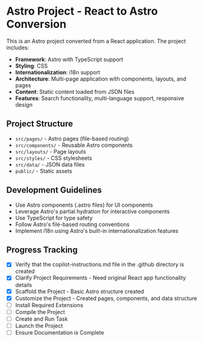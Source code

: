 <!-- Use this file to provide workspace-specific custom instructions to Copilot. For more details, visit https://code.visualstudio.com/docs/copilot/copilot-customization#_use-a-githubcopilotinstructionsmd-file -->

# Astro Project - React to Astro Conversion

This is an Astro project converted from a React application. The project includes:

- **Framework**: Astro with TypeScript support
- **Styling**: CSS
- **Internationalization**: i18n support
- **Architecture**: Multi-page application with components, layouts, and pages
- **Content**: Static content loaded from JSON files
- **Features**: Search functionality, multi-language support, responsive design

## Project Structure
- `src/pages/` - Astro pages (file-based routing)
- `src/components/` - Reusable Astro components
- `src/layouts/` - Page layouts
- `src/styles/` - CSS stylesheets
- `src/data/` - JSON data files
- `public/` - Static assets

## Development Guidelines
- Use Astro components (.astro files) for UI components
- Leverage Astro's partial hydration for interactive components
- Use TypeScript for type safety
- Follow Astro's file-based routing conventions
- Implement i18n using Astro's built-in internationalization features

## Progress Tracking

- [x] Verify that the copilot-instructions.md file in the .github directory is created
- [x] Clarify Project Requirements - Need original React app functionality details
- [x] Scaffold the Project - Basic Astro structure created
- [x] Customize the Project - Created pages, components, and data structure
- [ ] Install Required Extensions
- [ ] Compile the Project
- [ ] Create and Run Task
- [ ] Launch the Project
- [ ] Ensure Documentation is Complete
